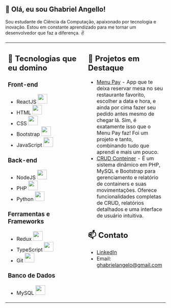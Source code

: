 ## 👋 Olá, eu sou Ghabriel Angello!

Sou estudante de Ciência da Computação, apaixonado por tecnologia e inovação. Estou em constante aprendizado para me tornar um desenvolvedor que faz a diferença. ✌

<table>
<tr>
<td valign="top" width="50%">

## 🚀 Tecnologias que eu domino

### Front-end
- ReactJS <img src="https://img.shields.io/badge/React-20232A?style=for-the-badge&logo=react&logoColor=61DAFB" width="30">
- HTML <img src="https://img.shields.io/badge/HTML5-E34F26?style=for-the-badge&logo=html5&logoColor=white" width="30">
- CSS <img src="https://img.shields.io/badge/CSS3-1572B6?style=for-the-badge&logo=css3&logoColor=white" width="30">
- Bootstrap <img src="https://img.shields.io/badge/Bootstrap-563D7C?style=for-the-badge&logo=bootstrap&logoColor=white" width="30">
- JavaScript <img src="https://img.shields.io/badge/JavaScript-F7DF1E?style=for-the-badge&logo=javascript&logoColor=black" width="30">

### Back-end
- NodeJS <img src="https://img.shields.io/badge/Node.js-43853D?style=for-the-badge&logo=node.js&logoColor=white" width="30">
- PHP <img src="https://img.shields.io/badge/PHP-777BB4?style=for-the-badge&logo=php&logoColor=white" width="30">
- Python <img src="https://img.shields.io/badge/Python-14354C?style=for-the-badge&logo=python&logoColor=white" width="30">

### Ferramentas e Frameworks
- Redux <img src="https://img.shields.io/badge/Redux-593D88?style=for-the-badge&logo=redux&logoColor=white" width="30">
- TypeScript <img src="https://img.shields.io/badge/TypeScript-007ACC?style=for-the-badge&logo=typescript&logoColor=white" width="30">
- Git <img src="https://img.shields.io/badge/GIT-E44C30?style=for-the-badge&logo=git&logoColor=white" width="30">

### Banco de Dados
- MySQL <img src="https://img.shields.io/badge/MySQL-005C84?style=for-the-badge&logo=mysql&logoColor=white" width="30">

</td>
<td valign="top" width="50%">

## 🌟 Projetos em Destaque

- [Menu Pay](https://github.com/GhabrielAngello/MenuPay_app) - App que te deixa reservar mesa no seu restaurante favorito, escolher a data e hora, e ainda por cima fazer seu pedido antes mesmo de chegar lá. Sim, é exatamente isso que o Menu Pay faz! Foi um projeto e tanto, combinando tudo que aprendi e mais um pouco.
- [CRUD Conteiner](https://github.com/GhabrielAngello/crud-conteiner-movimentacoes-relatorios) - É um sistema dinâmico em PHP, MySQL e Bootstrap para gerenciamento e relatório de containers e suas movimentações. Oferece funcionalidades completas de CRUD, relatórios detalhados e uma interface de usuário intuitiva.

## 📫 Contato

- [LinkedIn](https://www.linkedin.com/in/ghabriel-angello/)
- Email: ghabrielangelo@gmail.com

</td>
</tr>
</table>
